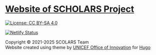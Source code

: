 [Website of SCHOLARS Project](https://scholarsproject.netlify.app/)
================================================

[![License: CC BY-SA 4.0](https://img.shields.io/badge/License-CC_BY--SA_4.0-lightgrey.svg)](https://creativecommons.org/licenses/by-sa/4.0/)

[![Netlify Status](https://api.netlify.com/api/v1/badges/67a99dce-d311-4bdb-a8dc-bfab7e3fa8c0/deploy-status)](https://app.netlify.com/sites/scholarsproject/deploys)



Copyright &copy; 2021-2025 SCOLARS Team <br> Website created using theme by [UNICEF Office of Innovation](https://www.unicef.org/innovation/) for [Hugo](https://gohugo.io/)
